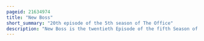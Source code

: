```yaml
---
pageid: 21634974
title: "New Boss"
short_summary: "20th episode of the 5th season of The Office"
description: "New Boss is the twentieth Episode of the fifth Season of the Television Series the Office and the 92nd overall Episode of the Series. It aired on Nbc in the united States on March 19 2009. In the Episode, Michael Scott is disturbed by the Arrival of his new no-nonsense superior Charles Miner, played by the Wire Star Idris Elba, making his first of six slated Guest Appearances with the Office. Meanwhile Jim struggles to make a good Impression on Charles and Angela and kelly both develop Crushes on their new Boss."
---
```

